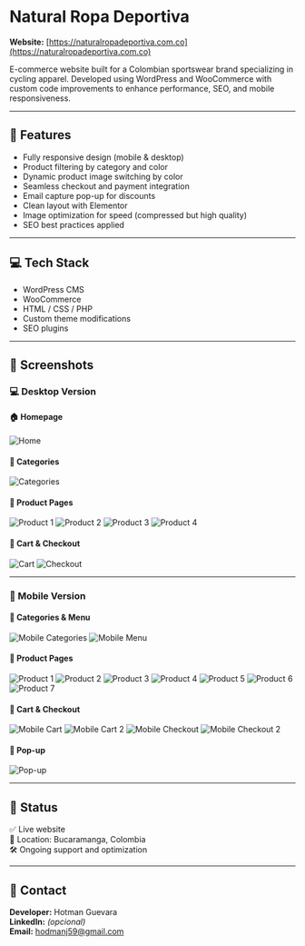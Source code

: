 # Natural Ropa Deportiva

**Website:** [https://naturalropadeportiva.com.co](https://naturalropadeportiva.com.co)

E-commerce website built for a Colombian sportswear brand specializing in cycling apparel. Developed using WordPress and WooCommerce with custom code improvements to enhance performance, SEO, and mobile responsiveness.

---

## 🔧 Features

- Fully responsive design (mobile & desktop)
- Product filtering by category and color
- Dynamic product image switching by color
- Seamless checkout and payment integration
- Email capture pop-up for discounts
- Clean layout with Elementor
- Image optimization for speed (compressed but high quality)
- SEO best practices applied

---

## 💻 Tech Stack

- WordPress CMS  
- WooCommerce  
- HTML / CSS / PHP  
- Custom theme modifications  
- SEO plugins

---

## 📸 Screenshots

### 💻 Desktop Version

#### 🏠 Homepage
![Home](Website%20NTRL%20-%20Home.png)

#### 📂 Categories
![Categories](Website%20NTRL%20-%20Categorias.png)

#### 🧥 Product Pages
![Product 1](Website%20NTRL%20-%20Producto%201.png)
![Product 2](Website%20NTRL%20-%20Producto%202.png)
![Product 3](Website%20NTRL%20-%20Producto%203.png)
![Product 4](Website%20NTRL%20-%20Producto%204.png)

#### 🛒 Cart & Checkout
![Cart](Website%20NTRL%20-%20Cart.png)
![Checkout](Website%20NTRL%20-%20Checkout.png)

---

### 📱 Mobile Version

#### 📂 Categories & Menu
![Mobile Categories](Website%20Mobile%20NTRL%20-%20Categorias.jpg)
![Mobile Menu](Website%20Mobile%20NTRL%20-%20Menú.jpg)

#### 🧥 Product Pages
![Product 1](Website%20Mobile%20NTRL%20-%20Producto%201.jpg)
![Product 2](Website%20Mobile%20NTRL%20-%20Producto%202.jpg)
![Product 3](Website%20Mobile%20NTRL%20-%20Producto%203.jpg)
![Product 4](Website%20Mobile%20NTRL%20-%20Producto%204.jpg)
![Product 5](Website%20Mobile%20NTRL%20-%20Producto%205.jpg)
![Product 6](Website%20Mobile%20NTRL%20-%20Producto%206.jpg)
![Product 7](Website%20Mobile%20NTRL%20-%20Producto%207.jpg)

#### 🛒 Cart & Checkout
![Mobile Cart](Website%20Mobile%20NTRL%20-%20Cart.jpg)
![Mobile Cart 2](Website%20Mobile%20NTRL%20-%20Cart%202.jpg)
![Mobile Checkout](Website%20Mobile%20NTRL%20-%20Checkout.jpg)
![Mobile Checkout 2](Website%20Mobile%20NTRL%20-%20Checkout%202.jpg)

#### 🎯 Pop-up
![Pop-up](Website%20Mobile%20NTRL%20-%20Pop-up.jpg)

---

## 🚀 Status

✅ Live website  
📍 Location: Bucaramanga, Colombia  
🛠️ Ongoing support and optimization

---

## 🔗 Contact

**Developer:** Hotman Guevara  
**LinkedIn:** *(opcional)*  
**Email:** hodmanj59@gmail.com  


